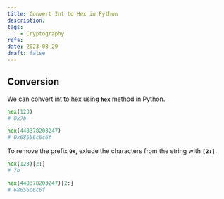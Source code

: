 ```yaml
---
title: Convert Int to Hex in Python
description:
tags:
    - Cryptography
refs:
date: 2023-08-29
draft: false
---
```


## Conversion

We can convert int to hex using **`hex`** method in Python.

```python
hex(123)
# 0x7b

hex(448378203247)
# 0x68656c6c6f
```

To remove the prefix **`0x`**, exlude the characters from the string with **`[2:]`**.

```python
hex(123)[2:]
# 7b

hex(448378203247)[2:]
# 68656c6c6f
```
